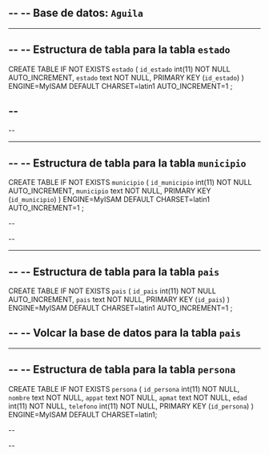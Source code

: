 

--
-- Base de datos: `Aguila`
--

-- --------------------------------------------------------

--
-- Estructura de tabla para la tabla `estado`
--

CREATE TABLE IF NOT EXISTS `estado` (
  `id_estado` int(11) NOT NULL AUTO_INCREMENT,
  `estado` text NOT NULL,
  PRIMARY KEY (`id_estado`)
) ENGINE=MyISAM DEFAULT CHARSET=latin1 AUTO_INCREMENT=1 ;

--
--
--


-- --------------------------------------------------------

--
-- Estructura de tabla para la tabla `municipio`
--

CREATE TABLE IF NOT EXISTS `municipio` (
  `id_municipio` int(11) NOT NULL AUTO_INCREMENT,
  `municipio` text NOT NULL,
  PRIMARY KEY (`id_municipio`)
) ENGINE=MyISAM DEFAULT CHARSET=latin1 AUTO_INCREMENT=1 ;

--

--


-- --------------------------------------------------------

--
-- Estructura de tabla para la tabla `pais`
--

CREATE TABLE IF NOT EXISTS `pais` (
  `id_pais` int(11) NOT NULL AUTO_INCREMENT,
  `pais` text NOT NULL,
  PRIMARY KEY (`id_pais`)
) ENGINE=MyISAM DEFAULT CHARSET=latin1 AUTO_INCREMENT=1 ;

--
-- Volcar la base de datos para la tabla `pais`
--


-- --------------------------------------------------------

--
-- Estructura de tabla para la tabla `persona`
--

CREATE TABLE IF NOT EXISTS `persona` (
  `id_persona` int(11) NOT NULL,
  `nombre` text NOT NULL,
  `appat` text NOT NULL,
  `apmat` text NOT NULL,
  `edad` int(11) NOT NULL,
  `telefono` int(11) NOT NULL,
  PRIMARY KEY (`id_persona`)
) ENGINE=MyISAM DEFAULT CHARSET=latin1;

--

--

